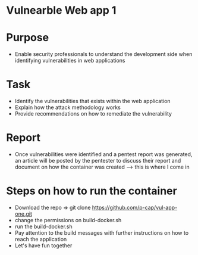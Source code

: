 # Vulnearble Web app 1

# Purpose
- Enable security professionals to understand the development side when identifying vulnerabilities in web applications

# Task
- Identify the vulnerabilities that exists within the web application
- Explain how the attack methodology works
- Provide recommendations on how to remediate the vulnerability

# Report
- Once vulnerabilities were identified and a pentest report was generated, an article will be posted by the pentester to discuss their report and document on how the container was created --> this is where I come in

# Steps on how to run the container
- Download the repo => git clone https://github.com/p-cap/vul-app-one.git
- change the permissions on build-docker.sh
- run the build-docker.sh
- Pay attention to the build messages with further instructions on how to reach the application
- Let's have fun together
